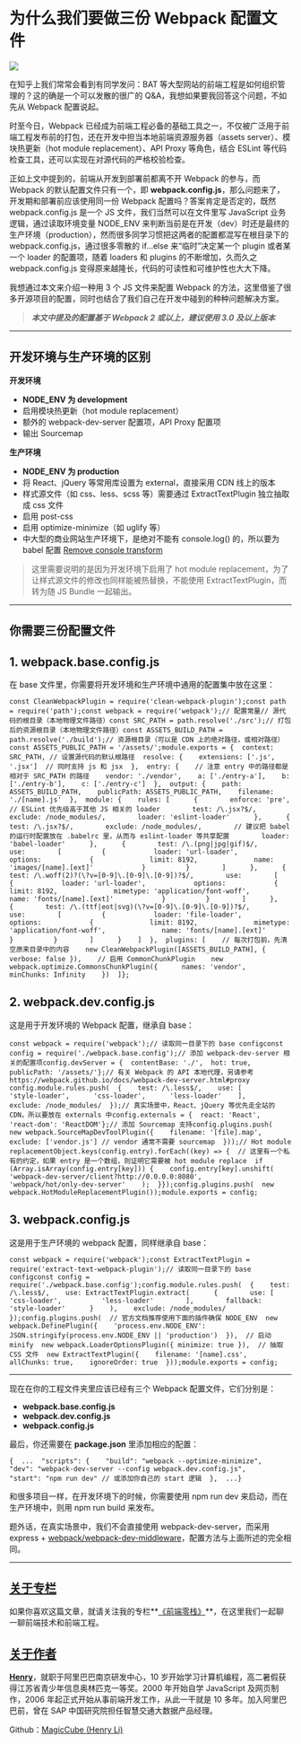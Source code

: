 # 为什么我们要做三份 Webpack 配置文件

![](https://pic4.zhimg.com/v2-428e325a87d01d02923ad2ed4c3e785a_b.jpg)

在知乎上我们常常会看到有同学发问：BAT 等大型网站的前端工程是如何组织管理的？这的确是一个可以发散的很广的 Q&A，我想如果要我回答这个问题，不如先从 Webpack 配置说起。

时至今日，Webpack 已经成为前端工程必备的基础工具之一，不仅被广泛用于前端工程发布前的打包，还在开发中担当本地前端资源服务器（assets server）、模块热更新（hot module replacement）、API Proxy 等角色，结合 ESLint 等代码检查工具，还可以实现在对源代码的严格校验检查。

正如上文中提到的，前端从开发到部署前都离不开 Webpack 的参与，而 Webpack 的默认配置文件只有一个，即 **webpack.config.js**，那么问题来了，开发期和部署前应该使用同一份 Webpack 配置吗？答案肯定是否定的，既然 webpack.config.js 是一个 JS 文件，我们当然可以在文件里写 JavaScript 业务逻辑，通过读取环境变量 NODE_ENV 来判断当前是在开发（dev）时还是最终的生产环境（production），然而很多同学习惯把这两者的配置都混写在根目录下的 webpack.config.js，通过很多零散的 if...else 来“临时”决定某一个 plugin 或者某一个 loader 的配置项，随着 loaders 和 plugins 的不断增加，久而久之 webpack.config.js 变得原来越隆长，代码的可读性和可维护性也大大下降。

我想通过本文来介绍一种用 3 个 JS 文件来配置 Webpack 的方法，这里借鉴了很多开源项目的配置，同时也结合了我们自己在开发中碰到的种种问题解决方案。

> **_本文中提及的配置基于 Webpack 2 或以上，建议使用 3.0 及以上版本_**

* * *

## **开发环境与生产环境的区别**

**开发环境**

*   **NODE_ENV 为 development**
*   启用模块热更新（hot module replacement）
*   额外的 webpack-dev-server 配置项，API Proxy 配置项
*   输出 Sourcemap

**生产环境**

*   **NODE_ENV 为 production**
*   将 React、jQuery 等常用库设置为 external，直接采用 CDN 线上的版本
*   样式源文件（如 css、less、scss 等）需要通过 ExtractTextPlugin 独立抽取成 css 文件
*   启用 post-css
*   启用 optimize-minimize（如 uglify 等）
*   中大型的商业网站生产环境下，是绝对不能有 console.log() 的，所以要为 babel 配置 [Remove console transform](https:https://babeljs.io/docs/plugins/transform-remove-console/)

> 这里需要说明的是因为开发环境下启用了 hot module replacement，为了让样式源文件的修改也同样能被热替换，不能使用 ExtractTextPlugin，而转为随 JS Bundle 一起输出。

* * *

## **你需要三份配置文件**

## **1\. webpack.base.config.js**

在 base 文件里，你需要将开发环境和生产环境中通用的配置集中放在这里：

<div>

    const CleanWebpackPlugin = require('clean-webpack-plugin');const path = require('path');const webpack = require('webpack');// 配置常量// 源代码的根目录（本地物理文件路径）const SRC_PATH = path.resolve('./src');// 打包后的资源根目录（本地物理文件路径）const ASSETS_BUILD_PATH = path.resolve('./build');// 资源根目录（可以是 CDN 上的绝对路径，或相对路径）const ASSETS_PUBLIC_PATH = '/assets/';module.exports = {  context: SRC_PATH, // 设置源代码的默认根路径  resolve: {    extensions: ['.js', '.jsx']  // 同时支持 js 和 jsx  },  entry: {    // 注意 entry 中的路径都是相对于 SRC_PATH 的路径    vendor: './vendor',    a: ['./entry-a'],    b: ['./entry-b'],    c: ['./entry-c']  },  output: {    path: ASSETS_BUILD_PATH,    publicPath: ASSETS_PUBLIC_PATH,    filename: './[name].js'  },  module: {    rules: [      {        enforce: 'pre',  // ESLint 优先级高于其他 JS 相关的 loader        test: /\.jsx?$/,        exclude: /node_modules/,        loader: 'eslint-loader'      },      {        test: /\.jsx?$/,        exclude: /node_modules/,        // 建议把 babel 的运行时配置放在 .babelrc 里，从而与 eslint-loader 等共享配置        loader: 'babel-loader'      },      {        test: /\.(png|jpg|gif)$/,        use:        [          {            loader: 'url-loader',            options:            {              limit: 8192,              name: 'images/[name].[ext]'            }          }        ]      },      {        test: /\.woff(2)?(\?v=[0-9]\.[0-9]\.[0-9])?$/,        use:        [          {            loader: 'url-loader',            options:            {              limit: 8192,              mimetype: 'application/font-woff',              name: 'fonts/[name].[ext]'            }          }        ]      },      {        test: /\.(ttf|eot|svg)(\?v=[0-9]\.[0-9]\.[0-9])?$/,        use:        [          {            loader: 'file-loader',            options:            {              limit: 8192,              mimetype: 'application/font-woff',              name: 'fonts/[name].[ext]'            }          }        ]      }    ]  },  plugins: [    // 每次打包前，先清空原来目录中的内容    new CleanWebpackPlugin([ASSETS_BUILD_PATH], { verbose: false }),    // 启用 CommonChunkPlugin    new webpack.optimize.CommonsChunkPlugin({      names: 'vendor',      minChunks: Infinity    })  ]};

</div>

## **2\. webpack.dev.config.js**

这是用于开发环境的 Webpack 配置，继承自 base：

<div>

    const webpack = require('webpack');// 读取同一目录下的 base configconst config = require('./webpack.base.config');// 添加 webpack-dev-server 相关的配置项config.devServer = {  contentBase: './',  hot: true,  publicPath: '/assets/'};// 有关 Webpack 的 API 本地代理，另请参考 https://webpack.github.io/docs/webpack-dev-server.html#proxy config.module.rules.push(  {    test: /\.less$/,    use: [      'style-loader',      'css-loader',      'less-loader'    ],    exclude: /node_modules/  });// 真实场景中，React、jQuery 等优先走全站的 CDN，所以要放在 externals 中config.externals = {  react: 'React',  'react-dom': 'ReactDOM'};// 添加 Sourcemap 支持config.plugins.push(  new webpack.SourceMapDevToolPlugin({    filename: '[file].map',    exclude: ['vendor.js'] // vendor 通常不需要 sourcemap  }));// Hot module replacementObject.keys(config.entry).forEach((key) => {  // 这里有一个私有的约定，如果 entry 是一个数组，则证明它需要被 hot module replace  if (Array.isArray(config.entry[key])) {    config.entry[key].unshift(      'webpack-dev-server/client?http://0.0.0.0:8080',      'webpack/hot/only-dev-server'    );  }});config.plugins.push(  new webpack.HotModuleReplacementPlugin());module.exports = config;

</div>

## **3\. webpack.config.js**

这是用于生产环境的 webpack 配置，同样继承自 base：

<div>

    const webpack = require('webpack');const ExtractTextPlugin = require('extract-text-webpack-plugin');// 读取同一目录下的 base configconst config = require('./webpack.base.config');config.module.rules.push(  {    test: /\.less$/,    use: ExtractTextPlugin.extract(      {        use: [          'css-loader',          'less-loader'        ],        fallback: 'style-loader'      }    ),    exclude: /node_modules/  });config.plugins.push(  // 官方文档推荐使用下面的插件确保 NODE_ENV  new webpack.DefinePlugin({    'process.env.NODE_ENV': JSON.stringify(process.env.NODE_ENV || 'production')  }),  // 启动 minify  new webpack.LoaderOptionsPlugin({ minimize: true }),  // 抽取 CSS 文件  new ExtractTextPlugin({    filename: '[name].css',    allChunks: true,    ignoreOrder: true  }));module.exports = config;

</div>

* * *

现在在你的工程文件夹里应该已经有三个 Webpack 配置文件，它们分别是：

*   **webpack.base.config.js**
*   **webpack.dev.config.js**
*   **webpack.config.js**

最后，你还需要在 **package.json** 里添加相应的配置：

<div>

    {  ...  "scripts": {    "build": "webpack --optimize-minimize",    "dev": "webpack-dev-server --config webpack.dev.config.js",    "start": "npm run dev" // 或添加你自己的 start 逻辑  },  ...}

</div>

和很多项目一样，在开发环境下的时候，你需要使用 npm run dev 来启动，而在生产环境中，则用 npm run build 来发布。

题外话，在真实场景中，我们不会直接使用 webpack-dev-server，而采用 express + [webpack/webpack-dev-middleware](https:https://github.com/webpack/webpack-dev-middleware)，配置方法与上面所述的完全相同。

* * *

## [关于专栏](https://zhuanlan.zhihu.com/fr0nt-end)

如果你喜欢这篇文章，就请关注我的专栏**<u>[《前端零栈》](https://zhuanlan.zhihu.com/fr0nt-end)</u>**，在这里我们一起聊一聊前端技术和前端工程。

## [关于作者](https://www.zhihu.com/people/henry-li-03/answers)

**<u>[Henry](https://www.zhihu.com/people/henry-li-03/answers)</u>**，就职于阿里巴巴南京研发中心，10 岁开始学习计算机编程，高二暑假获得江苏省青少年信息奥林匹克一等奖。2000 年开始自学 JavaScript 及网页制作，2006 年起正式开始从事前端开发工作，从此一干就是 10 多年。加入阿里巴巴前，曾在 SAP 中国研究院担任智慧交通大数据产品经理。

Github：<u>[MagicCube (Henry Li)](https:http://github.com/magiccube)</u>